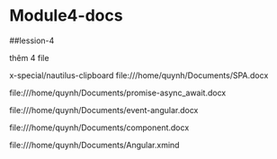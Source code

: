# Module4-docs
##lession-4

thêm 4 file 

x-special/nautilus-clipboard
file:///home/quynh/Documents/SPA.docx

file:///home/quynh/Documents/promise-async_await.docx

file:///home/quynh/Documents/event-angular.docx

file:///home/quynh/Documents/component.docx

file:///home/quynh/Documents/Angular.xmind
